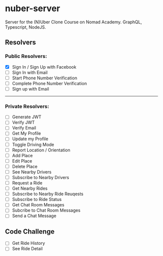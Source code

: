 # nuber-server
Server for the (N)Uber Clone Course on Nomad Academy. GraphQL, Typescript, NodeJS.

## Resolvers

### Public Resolvers:

- [x] Sign In / Sign Up with Facebook
- [ ] Sign In with Email
- [ ] Start Phone Number Verification
- [ ] Complete Phone Number Verification
- [ ] Sign up with Email

---

### Private Resolvers:

- [ ] Generate JWT
- [ ] Verify JWT
- [ ] Verify Email
- [ ] Get My Profile
- [ ] Update my Profile
- [ ] Toggle Driving Mode
- [ ] Report Location / Orientation
- [ ] Add Place 
- [ ] Edit Place
- [ ] Delete Place
- [ ] See Nearby Drivers
- [ ] Subscribe to Nearby Drivers
- [ ] Request a Ride
- [ ] Get Nearby Rides
- [ ] Subscribe to Nearby Ride Reuqests
- [ ] Subscribe to Ride Status
- [ ] Get Chat Room Messages
- [ ] Subcribe to Chat Room Messages
- [ ] Send a Chat Message

## Code Challenge

- [ ] Get Ride History
- [ ] See Ride Detail
